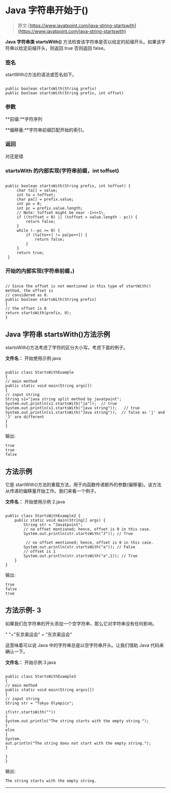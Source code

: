 # Java 字符串开始于()

> 原文:[https://www.javatpoint.com/java-string-startswith](https://www.javatpoint.com/java-string-startswith)

**Java 字符串类 startsWith()** 方法检查该字符串是否以给定的前缀开头。如果该字符串以给定前缀开头，则返回 true 否则返回 false。

### 签名

startWith()方法的语法或签名如下。

```

public boolean startsWith(String prefix)
public boolean startsWith(String prefix, int offset)

```

### 参数

**前缀:**字符序列

**偏移量:**字符串前缀匹配开始的索引。

### 返回

对还是错

### startsWith 的内部实现(字符串前缀，int toffset)

```

public boolean startsWith(String prefix, int toffset) {  
     char ta[] = value;  
     int to = toffset;  
     char pa[] = prefix.value;  
     int po = 0;  
     int pc = prefix.value.length;  
     // Note: toffset might be near -1>>>1\.  
     if ((toffset < 0) || (toffset > value.length - pc)) {  
         return false;  
     }  
     while (--pc >= 0) {  
         if (ta[to++] != pa[po++]) {  
             return false;  
         }  
     }  
     return true;  
 }  

```

### 开始的内部实现(字符串前缀，)

```

// Since the offset is not mentioned in this type of startWith() method, the offset is
// considered as 0.
public boolean startsWith(String prefix) 
{
// the offset is 0
return startsWith(prefix, 0);
}

```

## Java 字符串 startsWith()方法示例

startsWith()方法考虑了字符的区分大小写。考虑下面的例子。

**文件名：** 开始使用示例.java

```

public class StartsWithExample
{  
// main method
public static void main(String args[])
{  
// input string
String s1="java string split method by javatpoint";  
System.out.println(s1.startsWith("ja"));  // true
System.out.println(s1.startsWith("java string"));   // true
System.out.println(s1.startsWith("Java string"));  // false as 'j' and 'J' are different 
}
}  

```

输出:

```
true
true
false

```

## 方法示例

它是 startWith()方法的重载方法，用于向函数传递额外的参数(偏移量)。该方法从传递的偏移量开始工作。我们来看一个例子。

**文件名：** 开始使用示例 2.java

```

public class StartsWithExample2 {  
    public static void main(String[] args) {  
        String str = "Javatpoint";  
        // no offset mentioned; hence, offset is 0 in this case.
        System.out.println(str.startsWith("J")); // True  

         // no offset mentioned; hence, offset is 0 in this case.
        System.out.println(str.startsWith("a")); // False 
        // offset is 1
        System.out.println(str.startsWith("a",1)); // True  
    }  
}  

```

输出:

```
true
false
true

```

## 方法示例- 3

如果我们在字符串的开头添加一个空字符串，那么它对字符串没有任何影响。

" "+"东京奥运会" = "东京奥运会"

这意味着可以说 Java 中的字符串总是以空字符串开头。让我们借助 Java 代码来确认一下。

**文件名：** 开始示例 3.java

```

public class StartsWithExample3 
{
// main method
public static void main(String argvs[])
{
// input string
String str = "Tokyo Olympics";

if(str.startsWith(""))
{
System.out.println("The string starts with the empty string.");
}
else
{
System.
out.println("The string does not start with the empty string.");   
}

}
}

```

输出:

```
The string starts with the empty string.

```

* * *